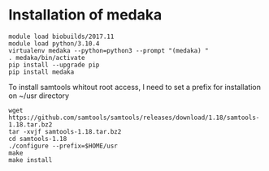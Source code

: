 # Installation of medaka
```
module load biobuilds/2017.11
module load python/3.10.4
virtualenv medaka --python=python3 --prompt "(medaka) "
. medaka/bin/activate
pip install --upgrade pip
pip install medaka
```
To install samtools whitout root access, I need to set a prefix for installation on ~/usr directory
```
wget https://github.com/samtools/samtools/releases/download/1.18/samtools-1.18.tar.bz2
tar -xvjf samtools-1.18.tar.bz2
cd samtools-1.18
./configure --prefix=$HOME/usr
make
make install
```
